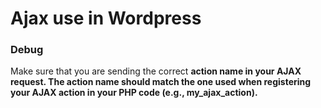 # Ajax use in Wordpress

### Debug
Make sure that you are sending the correct <strong>action name<strong> in your AJAX request. 
The action name should match the one used when registering your AJAX action in your PHP code (e.g., my_ajax_action).
